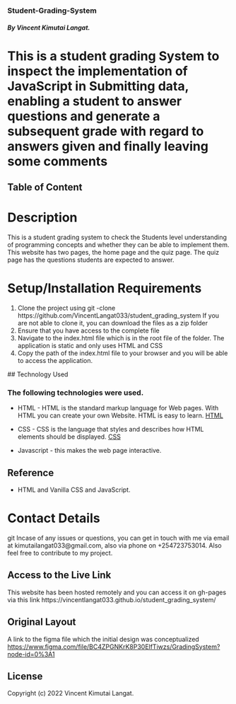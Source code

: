 ### Student-Grading-System
##### By Vincent Kimutai Langat.
# This is a student grading System to inspect the implementation of JavaScript in Submitting data, enabling a student to answer questions and generate a subsequent grade with regard to answers given and finally leaving some comments

## Table of Content




<h1> Description</h1> This is a student grading system to check the Students level understanding of programming concepts and whether they can be able to implement them. 
This website has two pages, the home page and the quiz page. The quiz page has the questions students are expected to answer. 
<h1> Setup/Installation Requirements </h1>
<ol>
<li>Clone the project using git -clone https://github.com/VincentLangat033/student_grading_system  If you are not able to clone it, you can download the files as a zip folder</li>

 <li> Ensure that you have access to the complete file</li>
 <li> Navigate to the index.html file which is in the root file of the folder. The application is static and only uses HTML and CSS </li>
 <li> Copy the path of the index.html file to your browser and you will be able to access the application. </li>
</ol>
## Technology Used

### The following technologies were used.
* HTML - HTML is the standard markup language for Web pages. With HTML you can create your own Website. HTML is easy to learn. [HTML](https://www.w3schools.com/html/)
* CSS - CSS is the language that styles and describes how HTML elements should be displayed. [CSS](https://www.w3schools.com/css/)

* Javascript - this makes the web page interactive.

## Reference

* HTML and Vanilla CSS and JavaScript.
<h1> Contact Details</h1>git 
Incase of any issues or questions, you can get in touch with me via email at kimutailangat033@gmail.com, also via phone on +254723753014. Also feel free to contribute to my project.
<h2> Access to the Live Link</h2>
This website has been hosted remotely and you can access it on gh-pages via this link https://vincentlangat033.github.io/student_grading_system/



## Original Layout
A link to the figma file which the initial design was conceptualized https://www.figma.com/file/BC4ZPGNKrK8P30ElfTiwzs/GradingSystem?node-id=0%3A1

[](assets/grade.png)


## License

Copyright (c) 2022 Vincent Kimutai Langat.